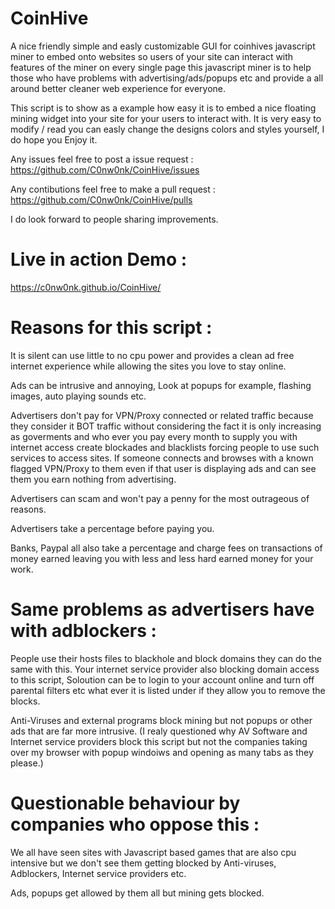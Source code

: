 # CoinHive
A nice friendly simple and easly customizable GUI for coinhives javascript miner to embed onto websites so users of your site can interact with features of the miner on every single page this javascript miner is to help those who have problems with advertising/ads/popups etc and provide a all around better cleaner web experience for everyone.

This script is to show as a example how easy it is to embed a nice floating mining widget into your site for your users to interact with.
It is very easy to modify / read you can easly change the designs colors and styles yourself, I do hope you Enjoy it.

Any issues feel free to post a issue request : https://github.com/C0nw0nk/CoinHive/issues

Any contibutions feel free to make a pull request : https://github.com/C0nw0nk/CoinHive/pulls

I do look forward to people sharing improvements.

# Live in action Demo :
https://c0nw0nk.github.io/CoinHive/

# Reasons for this script :
It is silent can use little to no cpu power and provides a clean ad free internet experience while allowing the sites you love to stay online.

Ads can be intrusive and annoying, Look at popups for example, flashing images, auto playing sounds etc.

Advertisers don't pay for VPN/Proxy connected or related traffic because they consider it BOT traffic without considering the fact it is only increasing as goverments and who ever you pay every month to supply you with internet access create blockades and blacklists forcing people to use such services to access sites. If someone connects and browses with a known flagged VPN/Proxy to them even if that user is displaying ads and can see them you earn nothing from advertising.

Advertisers can scam and won't pay a penny for the most outrageous of reasons.

Advertisers take a percentage before paying you.

Banks, Paypal all also take a percentage and charge fees on transactions of money earned leaving you with less and less hard earned money for your work.

# Same problems as advertisers have with adblockers :
People use their hosts files to blackhole and block domains they can do the same with this.
Your internet service provider also blocking domain access to this script, Soloution can be to login to your account online and turn off parental filters etc what ever it is listed under if they allow you to remove the blocks.

Anti-Viruses and external programs block mining but not popups or other ads that are far more intrusive. (I realy questioned why AV Software and Internet service providers block this script but not the companies taking over my browser with popup windoiws and opening as many tabs as they please.)

# Questionable behaviour by companies who oppose this :
We all have seen sites with Javascript based games that are also cpu intensive but we don't see them getting blocked by Anti-viruses, Adblockers, Internet service providers etc.

Ads, popups get allowed by them all but mining gets blocked.
